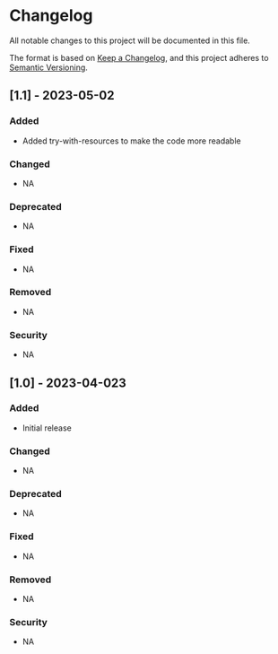 # Changelog

All notable changes to this project will be documented in this file.

The format is based on [Keep a Changelog](https://keepachangelog.com/en/1.0.0/),
and this project adheres to [Semantic Versioning](https://semver.org/spec/v2.0.0.html).

## [1.1] - 2023-05-02

### Added
- Added try-with-resources to make the code more readable

### Changed
- NA

### Deprecated
- NA

### Fixed
- NA

### Removed
- NA

### Security
- NA




## [1.0] - 2023-04-023

### Added
- Initial release

### Changed
- NA

### Deprecated
- NA

### Fixed
- NA

### Removed
- NA

### Security
- NA

